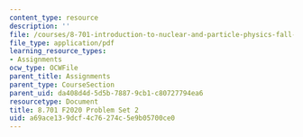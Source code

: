 ```yaml
---
content_type: resource
description: ''
file: /courses/8-701-introduction-to-nuclear-and-particle-physics-fall-2020/a69ace139dcf4c76274c5e9b05700ce0_MIT8_701F20_pset2.pdf
file_type: application/pdf
learning_resource_types:
- Assignments
ocw_type: OCWFile
parent_title: Assignments
parent_type: CourseSection
parent_uid: da408d4d-5d5b-7887-9cb1-c80727794ea6
resourcetype: Document
title: 8.701 F2020 Problem Set 2
uid: a69ace13-9dcf-4c76-274c-5e9b05700ce0
---
```

